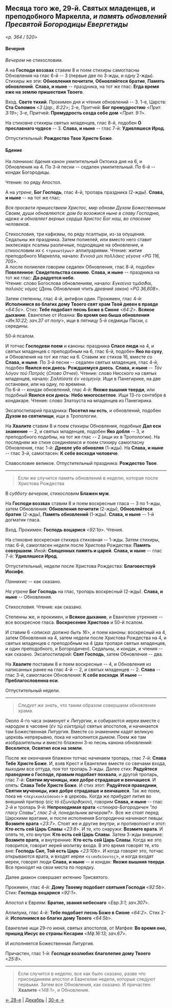 
## Месяца того же, 29-й. Святых младенцев, и преподобного Маркелла, *и память обновлений Пресвятой Богородицы Евергетиды*  

<*p. 364 / 520*>

#### Вечерня

*Вечером* не стихословим. 

А на **Господи воззвах** ставим 8 и поем стихиры самогласны Обновления на глас 6-й -- 3 (первые две по 3-жды, и одну 2-жды). 
Стихиры же эти: **Обновления почитати**, 
**Обновляйтеся братие**, 
**Память обновлений**. 
**Слава, и ныне** -- праздника, на тот же глас: **Егда время еже на землю пришествия Твоего**. 
  
Вход. **Свете тихий**. Прокимен дня и чтения обновлений -- 3. 
1-е, Царств: **Ста Соломон** <*3 Цар., 8:22*>; 
2-е, Притчей: **Бог премудростию** <*Прит. 3:19*>; 
3-е, Притчей: **Премудрость созда себе дом** <*Прит. 9:1*>. 
   
На стиховне стихиры святых младенцев, глас 8-й, подобен **О преславнаго чудесе** -- 3. 
**Слава, и ныне** -- глас 7-й: **Удивляшеся Ирод**. 

Отпустительный: **Рождество Твое Христе Боже**. 

#### Бдение

На *паннихис бдения* канон умилительный Октоиха дня на 6, и Обновления на 4. 
По 3-й песни -- седален умилительный. 
По 6-й -- кондак Богородицы. 

Чтение: по ряду Апостол.

А на *утрене*, **Бог Господь**, глас 4-й, тропарь праздника (2-жды). 
**Слава, и ныне** -- на тот же глас:
 
*Вся просвети пришествием Христос, мир обнови Духом Божественным Своим, души обновляются: дом бо 
возожися ныне в славу Господню, идеже и обновляет верных сердца Христос Бог наш, во спасение человеков*.
  
Стихословия, три кафизмы, по ряду псалтыри, из-за опущения. 
Седальны же праздника. 
Затем полиелей, или вместо него ставит экклесиарх псалмы различные, подходящие на обновление, и 
стихословим их с <`τρανωτέρων`> аллилуариями. 
Чтение: житие преподобного Маркелла, начало: *̓́Εννοιά μοι πολλάκις γέγονε* <*PG 116, 705*>.  
А после полиелея говорим седален Обновления, глас 8-й, подобен **Повеленное**: **Свидетельства скинию**. 
**Слава, и ныне** -- праздника на тот же глас: **Да радуется небо**.   
Чтение: слово Богослова обновлениям, начало: *̓Εγκαίνια τιμᾶσϑαι, παλαιὸς νόμος* (*День Обновления чтить древний закон*) <*PG 36,608*>.
  
Затем степенны, глас 4-й, антифон один. 
Прокимен, глас 4-й: **Исполнимся во благих дому Твоего свят храм Твой дивен в правде** <*64:5c*>. 
Стих: **Тебе подобает песнь Боже в Сионе** <*64:2*>. 
**Всякое дыхание**. 
Евангелие от Иоанна: **Во время оно быша обновления** <*Ин.10:22; зач.37 от полу*>, ищи в пятницу 5-й седмицы Пасхи, с середины. 

50-й псалом. 

И тотчас **Господеви поем** и каноны: праздника **Спасе люди** на 4, и святых младенцев с преподобным на 6, 
глас 6-й, подобен **Яко по суху**, и Обновления на тот же глас на 6. 
Ставим же стихов 16, вместе со **Слава, и ныне**.
По 3-й песни -- седален святых младенцев, глас 4-й, подобен **Явился еси днесь**: **Рождшемуся днесь**. 
**Слава, и ныне** -- *Τὸν λόγον τοῦ Πατρός* (*Слово Отчее*). 
Чтение: слово Нисского на святых младенцев, начало: *Σαλπίσατε ἐν νεομηνίᾳ*. 
Ищи в Панегирике, на две остановки, или на одну, по времени.  
По 6-й -- кондак обновлений, глас 4-й: **Якоже вышния тверди**, или подобный **Явился еси днесь**: **Небо многосветлое**. 
Ищи 13-го сентября в кондакаре. 
Чтение: слово Златоуста на младенцев из Панегирика.   

Эксапостиларий праздника: **Посетил ны есть**, и обновлений, подобен **Духом во святилищи**, ищи в Тропологии.  

На **Хвалите** ставим 8 и поем стихиры Обновления, подобные **Дал еси знамение** -- 2, 
и святых младенцев, подобен **Яко добля** -- 3, 
и преподобного подобны, на тот же глас -- 2 (ищи их в Тропологии). 
На последнем же стихе соединяемся и поем стихиру самогласну Обновления, глас 1-й: **Древле убо обновляя** (1-жды). 
На **Слава, и ныне** -- глас 3-й, самогласен: **К себе восходи человече**. 

Славословие великое. 
Отпустительный праздника: **Рождество Твое**. 

---

> Если же случится память обновлений в неделю, которая после Христова Рождества

В *субботу вечером*, стихословим **Блажен муж**. 

На **Господи воззвах** ставим 8 и поем воскресные гласа -- 3 по 1-жды, 
затем Обновления: **Обновления почитати** (2-жды), 
**Обновляйтеся братие** (2-жды), 
**Память обновлений** (1-жды). 
**Слава, и ныне** -- 1-й догматик гласа. 

Вход. Прокимен: **Господь воцарися** <*92:1a*>. 
Чтения. 

На стиховне воскресная стихира стиховная -- 1-жды. 
Затем стихиры, глас 6-й, самогласен недели после Христова Рождества: **Память совершаем**. 
Иной: **Священных память и царей**. 
**Слава, и ныне** -- глас 7-й: **Удивляшеся Ирод**. 

Отпустительный, недели после Христова Рождества: **Благовествуй Иосифе**.

*Паннихис* -- как сказано. 

*На утрене* **Бог Господь** на глас, тропарь воскресный (2-жды). 
**Слава, и ныне** -- Обновления. 

Стихословия. 
Чтение: как сказано. 

Степенны же, и прокимен, и **Всякое дыхание**, и Евангелие утреннее -- все воскресное гласа. 
**Воскресение Христово** и 50-й псалом. 

И ставим 6 <*описка: должно быть 16*>, и поем каноны: воскресный на 4, затем Обновления на 4, 
затем недели после Христова Рождества на 4, и святых младенцев с преподобным на 4 
(два тропаря святых младенцев, и один преподобного, и Богородичен). 
Седальны, и кондак, и чтения -- как сказано. 
Эксапостиларий: **Свят Господь**, затем Обновления -- два. 

На **Хвалите** поставим 8 и поем воскресные -- 4, и Обновления из написанных ранее на глас 4-й -- 2, 
и святых младенцев -- 2. 
**Слава** -- глас 3-й, самогласен Обновления: **К себе восходи**. 
**И ныне** -- **Преблагословенна еси**. 

Отпустительный недели.    

--- 

> *Следует же знать*, что таким образом совершаем обновление храма.

Около 4-го часа знаменует к *Литургии*, и собираются иереи вместе с народом в часовне (*ἐν τῷ εὐκτηρίῳ*) 
святых апостолов, и начинается там Божественная Литургия. Вместе со знамением кадят великую церковь 
непрерывно, пока не наполнится дымом. Поем же там изобразительны и вместо блаженн 3-ю песнь канона 
обновлений: **Веселится**, **Освятил еси на земли**. 

После же окончания блаженн тотчас начинаем тропарь, глас 7-й: **Слава Тебе Христе Боже**. И, взяв 
Крест и Евангелие вместе со свечами входа, выходим все оттуда, поя тот тропарь 3-жды. 
Далее стих: **Радуйтеся праведнии о Господе, правым подобает похвала**, и другой тропарь, 
глас 7-й: **Святии мученицы, иже добре страдавше и венчашеся**. И опять: **Слава Тебе Христе Боже**. 
И стих этот: **Радуйтеся праведнии**, **Святии мученицы, иже добре страдавше и венчашеся**. 
Так же поем, пока не <`περικυκλεύσουσι`> в церковь. Когда же прибудет лития во внешний притвор 
(*εἰς τὸ ἐξωνάρϑηκον*), говорим **Слава, и ныне** -- глас 2-й и тропарь 9-й: **Непроходимая врата** 
<*стихира-Богородичен "по гласу Славы", глас 2-й, понедельник вечером?*>. Все же стоят перед 
Царскими вратами, и после исполнения Богородична начинают певцы: **Возмите врата** <*23:7*>. 
Стоят же и другие внутри, и противопоют и этот: **Кто есть сей Царь Славы** <*23:8*>. 
И те, кто снаружи: **Возмите врата**. И опять те, кто внутри: **Кто есть сей Царь Славы**. 
Затем 3-жды внешние: **Возмите врата**, и внутренние: **Кто есть сей Царь Славы**. 
Когда же это говорится, говорит иерей молитву входа. В это время говорят те, кто вне: 
**Господь Сил, Той есть Царь** <*23:10b*>. И когда говорят это, тотчас открываются врата, и 
входят иереи <`εισοδεύοντες`>, и когда входят иереи, говорят люди **Слава, и ныне** -- 
и кондак: **Якоже вышния тверди**. Все приходят на свои места по порядку. 

Далее диакон совершает ектению Трисвятого. 

Прокимен, глас 4-й: **Дому Твоему подобает святыня Господи** <*92:5b*>. 
Стих: **Господь воцарися** <*92:1*>. 

Апостол к Евреям: **Братие, звания небеснаго** <*Евр.3:1; зач.307*>. 

Аллилуиа, глас 4-й: **Тебе подобает песнь Боже в Сионе** <*64:2*>. 
Стих 2-й: **Исполнимся во благих дому Твоего** <*64:5b*>. 

Евангелие ищи 29-го июня, святых апостолов, от Матфея: 
**Во время оно, пришед Иисус во страны Кесарии** <*Мф.16:13; зач.67*>. 

И исполняется Божественная Литургия. 

Причастен, глас 1-й: **Господи возлюбих благолепие дому Твоего** <*25:8*>. 

--- 

> Если случится в неделю, все как было сказано, разве что присоединяем апостол и Евангелие недели, 
> которые следуют первыми. Затем все Обновления, как сказано. 
> И причастен: **Хвалите** <*148:1*>, и Обновления. 

[← 28-е](12_28_EUR.ru.md) | [Декабрь](README.md#29-й) | [30-е →](12_30_EUR.ru.md)
